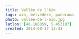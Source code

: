 ```yaml
---
title: Vallée de l'Ain
tags: ain, belvédère, panorama
photo: vallee-de-l-ain.jpg
latlon: [46.186059, 5.453107]
created: 2014-08-17 13:41
---
```


